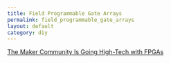 ```yaml
---
title: Field Programmable Gate Arrays
permalink: field_programmable_gate_arrays
layout: default
category: diy
---
```


[The Maker Community Is Going High-Tech with FPGAs](http://www.designnews.com/author.asp?section_id=1395&doc_id=280074&cid=nl.x.dn14.edt.aud.dn.20160316)
